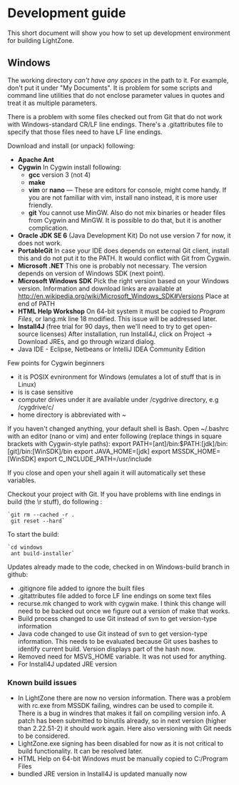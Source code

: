 # Development guide

This short document will show you how to set up development environment for building LightZone.

## Windows
The working directory _can't have any spaces_ in the path to it. For example, don't put it under "My Documents". It is
problem for some scripts and command line utilities that do not enclose parameter values in quotes and treat it as
multiple parameters.

There is a problem with some files checked out from Git that do not work with Windows-standard CR/LF line endings.
There's a .gitattributes file to specify that those files need to have LF line endings.

Download and install (or unpack) following:
-   __Apache Ant__
-   __Cygwin__
    In Cygwin install following:
    -    __gcc__ version 3 (not 4)
    -    __make__
    -    __vim__ or __nano__ — These are editors for console, might come handy. If you are not familiar with vim, install
         nano instead, it is more user friendly.
    -    __git__
    You cannot use MinGW. Also do not mix binaries or header files from Cygwin and MinGW. It is possible to do that,
    but it is another complication.
-   __Oracle JDK SE 6__ (Java Development Kit)
    Do not use version 7 for now, it does not work.
-   __PortableGit__
    In case your IDE does depends on external Git client, install this and do not put it to the PATH. It would conflict
    with Git from Cygwin.
-   __Microsoft .NET__
    This one is probably not necessary. The version depends on version of Windows SDK (next point).
-   __Microsoft Windows SDK__
    Pick the right version based on your Windows version. Information and download links are available at
    http://en.wikipedia.org/wiki/Microsoft_Windows_SDK#Versions
    Place at end of PATH
-   __HTML Help Workshop__
    On 64-bit system it must be copied to _Program Files_, or lang.mk line 18 modified.
    This issue will be addressed later.
-   __Install4J__ (free trial for 90 days, then we'll need to try to get open-source licenses)
    After installation, run Install4J, click on Project -> Download JREs, and go through wizard dialog.
-   Java IDE - Eclipse, Netbeans or IntelliJ IDEA Community Edition

Few points for Cygwin beginners
- it is POSIX evnironment for Windows (emulates a lot of stuff that is in Linux)
- is is case sensitive
- computer drives under it are available under /cygdrive directory, e.g /cygdrive/c/
- home directory is abbreviated with ~


If you haven't changed anything, your default shell is Bash. Open ~/.bashrc with an editor (nano or vim) and enter
following (replace things in square brackets with Cygwin-style paths):
   export PATH=[ant]/bin:$PATH:[jdk]/bin:[git]/bin:[WinSDK]/bin
   export JAVA_HOME=[jdk]
   export MSSDK_HOME=[WinSDK]
   export C_INCLUDE_PATH=/usr/include

If you close and open your shell again it will automatically set these variables.

Checkout your project with Git. If you have problems with line endings in build (the \r stuff), do following :

    `git rm --cached -r .
     git reset --hard`

To start the build:

    `cd windows
     ant build-installer`

Updates already made to the code, checked in on Windows-build branch in github:
-   .gitignore file added to ignore the built files
-   .gitattributes file added to force LF line endings on some text files
-   recurse.mk changed to work with cygwin make. I think this change will need to be backed out once we figure out a
    version of make that works.
-   Build process changed to use Git instead of svn to get version-type information
-   Java code changed to use Git instead of svn to get version-type information. This needs to be evaluated because Git
    uses bashes to identify current build. Version displays part of the hash now.
-   Removed need for MSVS_HOME variable. It was not used for anything.
-   For Install4J updated JRE version

### Known build issues
-   In LightZone there are now no version information. There was a problem with rc.exe from MSSDK failing, windres can
    be used to compile it. There is a bug in windres that makes it fail on compiling version info. A patch has been
    submitted to binutils already, so in next version (higher than 2.22.51-2) it should work again. Here also versioning
    with Git needs to be considered.
-   LightZone.exe signing has been disabled for now as it is not critical to build functionality.
    It can be resolved later.
-   HTML Help on 64-bit Windows must be manually copied to C:/Program Files
-   bundled JRE version in Install4J is updated manually now